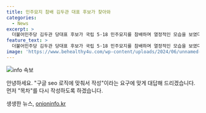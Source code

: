 ```yaml
---
title: 민주묘지 참배 김두관 대표 후보가 찾아와
categories:
  - News
excerpt: >
  더불어민주당 김두관 당대표 후보가 국립 5·18 민주묘지를 참배하며 열정적인 모습을 보였다.
feature_text: >
  더불어민주당 김두관 당대표 후보가 국립 5·18 민주묘지를 참배하며 열정적인 모습을 보였다.
image: 'https://www.behealthy4u.com/wp-content/uploads/2024/06/unnamed-file.png'
---
```


<p><img src="https://www.behealthy4u.com/wp-content/uploads/2024/06/unnamed-file.png" alt="info 속보" /></p>

<p>안녕하세요. "구글 seo 로직에 맞춰서 작성"이라는 요구에 맞게 대답해 드리겠습니다. 먼저 "목차"를 다시 작성하도록 하겠습니다.</p>
생생한 뉴스, <a href="https://onioninfo.kr" rel="dofollow">onioninfo.kr</a>


